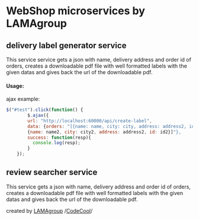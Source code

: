 # WebShop microservices by LAMAgroup

## delivery label generator service



This service service gets a json with name, delivery address and 
order id of orders, creates a downloadable pdf file with well 
formatted labels with the given datas and gives back the url of the 
downloadable pdf.


#### Usage:
ajax example:

```javascript
$("#test").click(function() {
    	$.ajax({
        url: "http://localhost:60000/api/create-label",
        data: {orders: "[{name: name, city: city, address: address2, id:id}, 
        {name: name2, city: city2, address: address2, id: id2}]"},
        success: function(resp){
          console.log(resp);
        }
    });
```


## review searcher service

This service  gets a json with name, delivery address and order id of orders, creates a downloadable pdf file with well formatted labels with the given datas and gives back the url of the downloadable pdf.



created by [LAMAgroup](https://github.com/CodecoolBP20161/from-python-to-java-microservices-lama) 
/[CodeCool](https://codecool.com)/